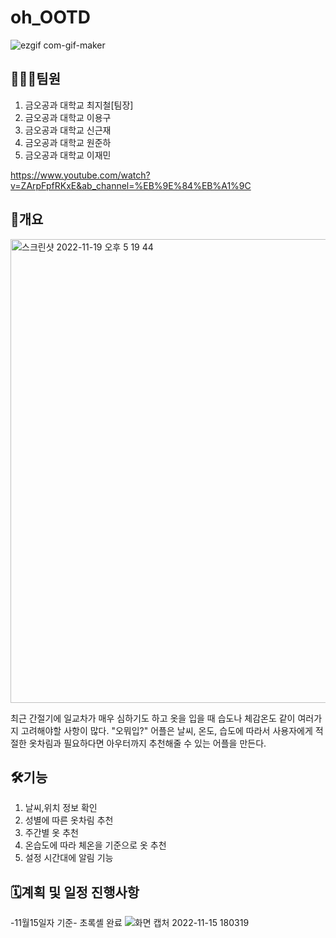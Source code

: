 # oh_OOTD
![ezgif com-gif-maker](https://user-images.githubusercontent.com/114370871/201268381-918ed781-3eb1-476a-bc02-6e9715693348.gif)

## 👨‍👦‍👦팀원
1. 금오공과 대학교 최지철[팀장]
2. 금오공과 대학교 이용구
3. 금오공과 대학교 신근재
4. 금오공과 대학교 원준하
5. 금오공과 대학교 이재민

https://www.youtube.com/watch?v=ZArpFpfRKxE&ab_channel=%EB%9E%84%EB%A1%9C

## 📃개요
<img width="742" alt="스크린샷 2022-11-19 오후 5 19 44" src="https://user-images.githubusercontent.com/114370871/202841775-920e3e6e-1d09-462e-896b-3d2ae2c68beb.png">

최근 간절기에 일교차가 매우 심하기도 하고 옷을 입을 때 습도나 체감온도 같이 여러가지 고려해야할 사항이 많다. "오뭐입?" 어플은 날씨, 온도, 습도에 따라서 사용자에게 적절한 옷차림과 필요하다면 아우터까지 추천해줄 수 있는 어플을 만든다.


## 🛠기능
1. 날씨,위치 정보 확인
2. 성별에 따른 옷차림 추천
3. 주간별 옷 추천
4. 온습도에 따라 체온을 기준으로 옷 추천
5. 설정 시간대에 알림 기능 


## 🗓계획 및 일정 진행사항
-11월15일자 기준- 초록셸 완료
![화면 캡처 2022-11-15 180319](https://user-images.githubusercontent.com/114370871/201876607-2e162e31-8a74-4aad-8e34-9931a1a2aa5d.png)


